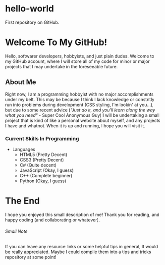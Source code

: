 # hello-world
First repository on GitHub.

# Welcome To My GitHub!
Hello, softwarer developers, hobbyists, and just plain dudes. Welcome to my GitHub account, where I will store all of my code for minor or major projects that I may undertake in the foreseeable future. 

## About Me
Right now, I am a programming hobbyist with no major accomplishments under my belt. This may be because I think I lack knowledge or constntly run into problems during development (CSS styling, I'm lookin' at you...), but due to some recent advice (*"Just do it, and you'll learn along the way what you need"* - Super Cool Anonymous Guy) I will be undertaking a small project that is kind of like a personal website about myself, and any projects I have and whatnot. When it is up and running, I hope you will visit it.

### Current Skills In Programming
* Languages
    * HTML5 (Pretty Decent)
    * CSS3 (Pretty Decent)
    * C# (Quite decent)
    * JavaScript (Okay, I guess)
    * C++ (Complete beginner)
    * Python (Okay, I guess)
    
 # The End
 I hope you enjoyed this small description of me! Thank you for reading, and happy coding (and collaborating or whatever). 
 
 ###### Small Note
 If you can leave any resource links or some helpful tips in general, It would be really appreciated. Maybe I could compile them into a tips and tricks repository at some point!
